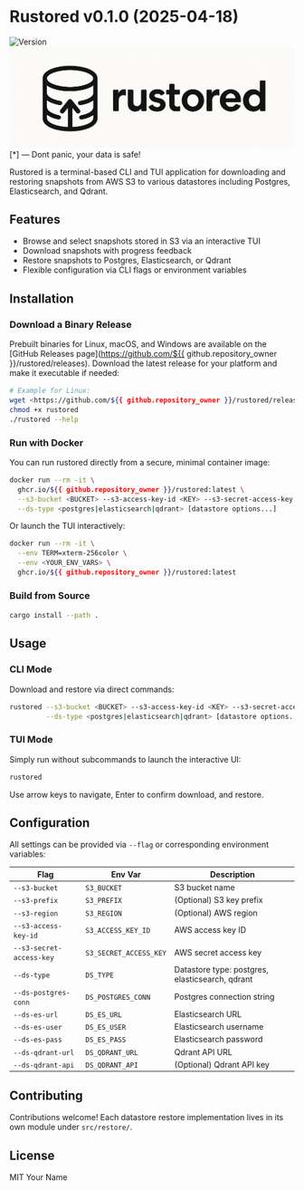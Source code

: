 <!-- markdownlint-disable MD034 -->

# Rustored v0.1.0 (2025-04-18)

![Version](https://img.shields.io/badge/version-0.1.0-blue)
![Rustored Logo](logo.png)
[*] — Dont panic, your data is safe!

Rustored is a terminal-based CLI and TUI application for downloading and restoring snapshots from AWS S3 to various datastores including Postgres, Elasticsearch, and Qdrant.

## Features

- Browse and select snapshots stored in S3 via an interactive TUI
- Download snapshots with progress feedback
- Restore snapshots to Postgres, Elasticsearch, or Qdrant
- Flexible configuration via CLI flags or environment variables

## Installation

### Download a Binary Release

Prebuilt binaries for Linux, macOS, and Windows are available on the [GitHub Releases page](https://github.com/${{ github.repository_owner }}/rustored/releases). Download the latest release for your platform and make it executable if needed:

```bash
# Example for Linux:
wget <https://github.com/${{ github.repository_owner }}/rustored/releases/latest/download/rustored>
chmod +x rustored
./rustored --help
```

### Run with Docker

You can run rustored directly from a secure, minimal container image:

```bash
docker run --rm -it \
  ghcr.io/${{ github.repository_owner }}/rustored:latest \
  --s3-bucket <BUCKET> --s3-access-key-id <KEY> --s3-secret-access-key <SECRET> \
  --ds-type <postgres|elasticsearch|qdrant> [datastore options...]
```

Or launch the TUI interactively:

```bash
docker run --rm -it \
  --env TERM=xterm-256color \
  --env <YOUR_ENV_VARS> \
  ghcr.io/${{ github.repository_owner }}/rustored:latest
```

### Build from Source

```bash
cargo install --path .
```

## Usage

### CLI Mode

Download and restore via direct commands:

```bash
rustored --s3-bucket <BUCKET> --s3-access-key-id <KEY> --s3-secret-access-key <SECRET> \
         --ds-type <postgres|elasticsearch|qdrant> [datastore options...]
```

### TUI Mode

Simply run without subcommands to launch the interactive UI:

```bash
rustored
```

Use arrow keys to navigate, Enter to confirm download, and restore.

## Configuration

All settings can be provided via `--flag` or corresponding environment variables:

| Flag                              | Env Var                   | Description                          |
| --------------------------------- | ------------------------- | ------------------------------------ |
| `--s3-bucket`                     | `S3_BUCKET`               | S3 bucket name                       |
| `--s3-prefix`                     | `S3_PREFIX`               | (Optional) S3 key prefix             |
| `--s3-region`                     | `S3_REGION`               | (Optional) AWS region                |
| `--s3-access-key-id`              | `S3_ACCESS_KEY_ID`        | AWS access key ID                    |
| `--s3-secret-access-key`          | `S3_SECRET_ACCESS_KEY`    | AWS secret access key                |
| `--ds-type`                       | `DS_TYPE`                 | Datastore type: postgres, elasticsearch, qdrant |
| `--ds-postgres-conn`              | `DS_POSTGRES_CONN`        | Postgres connection string           |
| `--ds-es-url`                     | `DS_ES_URL`               | Elasticsearch URL                    |
| `--ds-es-user`                    | `DS_ES_USER`              | Elasticsearch username               |
| `--ds-es-pass`                    | `DS_ES_PASS`              | Elasticsearch password               |
| `--ds-qdrant-url`                 | `DS_QDRANT_URL`           | Qdrant API URL                       |
| `--ds-qdrant-api`                 | `DS_QDRANT_API`           | (Optional) Qdrant API key            |

## Contributing

Contributions welcome! Each datastore restore implementation lives in its own module under `src/restore/`.

## License

MIT Your Name
